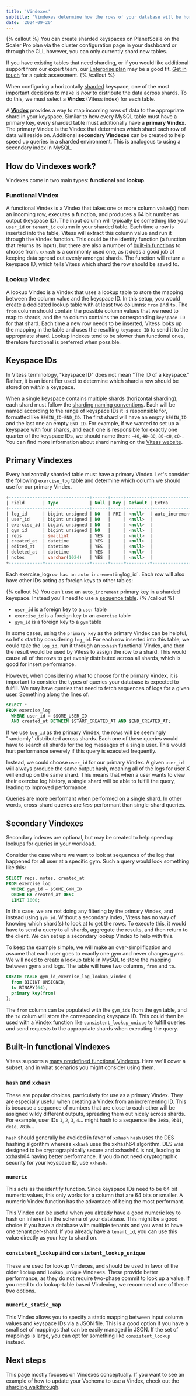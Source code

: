 ```yaml
---
title: 'Vindexes'
subtitle: 'Vindexes determine how the rows of your database will be horizontally sharded.'
date: '2024-09-20'
---
```


{% callout %}
You can create sharded keyspaces on PlanetScale on the Scaler Pro plan via the cluster configuration page in your dashboard or through the CLI, however, you can only currently shard new tables.

If you have existing tables that need sharding, or if you would like additional support from our expert team, our [Enterprise plan](/docs/concepts/planetscale-plans#planetscale-enterprise-plan) may be a good fit. [Get in touch](/contact) for a quick assessment.
{% /callout %}

When configuring a horizontally [sharded](/sharding) keyspace, one of the most important decisions to make is _how_ to distribute the data across shards.
To do this, we must select a **Vindex** (Vitess index) for each table.

A **[Vindex](https://vitess.io/docs/20.0/reference/features/vindexes/)** provides a way to map incoming rows of data to the appropriate shard in your keyspace.
Similar to how every MySQL table must have a primary key, every sharded table must additionally have a **primary Vindex**.
The primary Vindex is the Vindex that determines which shard each row of data will reside on.
Additional **secondary Vindexes** can be created to help speed up queries in a sharded environment.
This is analogous to using a secondary index in MySQL.

## How do Vindexes work?

Vindexes come in two main types: **functional** and **lookup**.

### Functional Vindex

A functional Vindex is a Vindex that takes one or more column value(s) from an incoming row, executes a function, and produces a 64 bit number as output (keyspace ID).
The input column will typically be something like your `user_id` or `tenant_id` column in your sharded table.
Each time a row is inserted into the table, Vitess will extract this column value and run it through the Vindex function.
This could be the identity function (a function that returns its input), but there are also a number of [built-in functions](https://vitess.io/docs/reference/features/vindexes/#predefined-vindexes) to choose from.
`xxhash` is a commonly used one, as it does a good job of keeping data spread out evenly amongst shards.
The function will return a keyspace ID, which tells Vitess which shard the row should be saved to.

### Lookup Vindex

A lookup Vindex is a Vindex that uses a lookup table to store the mapping between the column value and the keyspace ID.
In this setup, you would create a dedicated lookup table with at least two columns: `from` and `to`.
The `from` column should contain the possible column values that we need to map to shards, and the `to` column contains the corresponding `keyspace ID` for that shard.
Each time a new row needs to be inserted, Vitess looks up the mapping in the table and uses the resulting `keyspace ID` to send it to the appropriate shard.
Lookup indexes tend to be slower than functional ones, therefore functional is preferred when possible.

## Keyspace IDs

In Vitess terminology, "keyspace ID" does not mean "The ID of a keyspace."
Rather, it is an identifier used to determine which shard a row should be stored on _within_ a keyspace.

When a single keyspace contains multiple shards (horizontal sharding), each shard must follow the [sharding naming conventions](https://vitess.io/docs/concepts/shard/#shard-naming).
Each will be named according to the range of keyspace IDs it is responsible for, formatted like `BEGIN_ID-END_ID`.
The first shard will have an empty `BEGIN_ID` and the last one an empty `END_ID`.
For example, if we wanted to set up a keyspace with four shards, and each one is responsible for exactly one quarter of the keyspace IDs, we should name them: `-40`, `40-80`, `80-c0`, `c0-`.
You can find more information about shard naming on the [Vitess website](https://vitess.io/docs/concepts/shard/).

## Primary Vindexes

Every horizontally sharded table must have a primary Vindex.
Let's consider the following `exercise_log` table and determine which column we should use for our primary Vindex.

```sql
+-------------+-----------------+------+-----+---------+----------------+
| Field       | Type            | Null | Key | Default | Extra          |
+-------------+-----------------+------+-----+---------+----------------+
| log_id      | bigint unsigned | NO   | PRI | <null>  | auto_increment |
| user_id     | bigint unsigned | NO   |     | <null>  |                |
| exercise_id | bigint unsigned | NO   |     | <null>  |                |
| gym_id      | bigint unsigned | NO   |     | <null>  |                |
| reps        | smallint        | YES  |     | <null>  |                |
| created_at  | datetime        | YES  |     | <null>  |                |
| edited_at   | datetime        | YES  |     | <null>  |                |
| deleted_at  | datetime        | YES  |     | <null>  |                |
| notes       | varchar(1024)   | YES  |     | <null>  |                |
+-------------+-----------------+------+-----+---------+----------------+
```

Each exercise_log`row has an auto incrementing`log_id`.
Each row will also have other IDs acting as foreign keys to other tables:

{% callout %}
You can't use an `auto_increment` primary key in a sharded keyspace.
Instead you'll need to use a [sequence table](/docs/sharding/sequence-tables).
{% /callout %}

- `user_id` is a foreign key to a `user` table
- `exercise_id` is a foreign key to an `exercise` table
- `gym_id` is a foreign key to a `gym` table

In some cases, using the `primary key` as the primary Vindex can be helpful, so let's start by considering `log_id`.
For each row inserted into this table, we could take the `log_id`, run it through an `xxhash` functional Vindex, and then the result would be used by Vitess to assign the row to a shard.
This would cause all of the rows to get evenly distributed across all shards, which is good for insert performance.

However, when considering what to choose for the primary Vindex, it is important to consider the types of queries your database is expected to fulfill.
We may have queries that need to fetch sequences of logs for a given user.
Something along the lines of:

```sql
SELECT *
FROM exercise_log
  WHERE user_id = $SOME_USER_ID
  AND created_at BETWEEN $START_CREATED_AT AND $END_CREATED_AT;
```

If we use `log_id` as the primary Vindex, the rows will be seemingly "randomly" distributed across shards.
Each one of these queries would have to search all shards for the log messages of a single user.
This would hurt performance severely if this query is executed frequently.

Instead, we could choose `user_id` for our primary Vindex.
A given `user_id` will always produce the same output hash, meaning all of the logs for user X will end up on the same shard.
This means that when a user wants to view their exercise log history, a single shard will be able to fulfill the query, leading to improved performance.

Queries are more performant when performed on a single shard. In other words, cross-shard queries are _less_ performant than single-shard queries.

## Secondary Vindexes

Secondary indexes are optional, but may be created to help speed up lookups for queries in your workload.

Consider the case where we want to look at sequences of the log that happened for all user at a specific gym.
Such a query would look something like this:

```sql
SELECT reps, notes, created_at
FROM exercise_log
  WHERE gym_id = $SOME_GYM_ID
  ORDER BY created_at DESC
  LIMIT 1000;
```

In this case, we are not doing any filtering by the primary Vindex, and instead using `gym_id`.
Without a secondary index, Vitess has no way of knowing which shard(s) to look at to get the rows.
To execute this, it would have to send a query to all shards, aggregate the results, and then return to the client.
We can set up a secondary lookup Vindex to help with this.

To keep the example simple, we will make an over-simplification and assume that each user goes to exactly one gym and never changes gyms.
We will need to create a lookup table in MySQL to store the mapping between gyms and logs.
The table will have two columns, `from` and `to`.

```sql
CREATE TABLE gym_id_exercise_log_lookup_vindex (
  from BIGINT UNSIGNED,
  to BINARY(64),
  primary key(from)
);
```

The `from` column can be populated with the `gym_id`s from the `gym` table, and the `to` colum will store the corresponding keyspace ID.
This could then be used with a Vindex function like `consistent_lookup_unique` to fulfill queries and send requests to the appropriate shards when executing the query.

## Built-in functional Vindexes

Vitess supports a [many predefined functional Vindexes](https://vitess.io/docs/20.0/reference/features/vindexes/#predefined-vindexes).
Here we'll cover a subset, and in what scenarios you might consider using them.

### `hash` and `xxhash`

These are popular choices, particularly for use as a primary Vindex.
They are especially useful when creating a Vindex from an incrementing ID.
This is because a sequence of numbers that are close to each other will be assigned wildy different outputs, spreading them out nicely across shards.
For example, user IDs `1`, `2`, `3`, `4`... might hash to a sequence like `3e8a`, `9b11`, `de1e`, `781b`...

`hash` should generally be avoided in favor of `xxhash`
`hash` uses the DES hashing algorithm whereas `xxhash` uses the xxhash64 algorithm.
DES was designed to be cryptographically secure and xxhash64 is not, leading to xxhash64 having better performance.
If you do not need cryptographic security for your keyspace ID, use `xxhash`.

### `numeric`

This acts as the identify function.
Since keyspace IDs need to be 64 bit numeric values, this only works for a column that are 64 bits or smaller.
A numeric Vindex function has the advantace of being the most performant.

This Vindex can be useful when you already have a good numeric key to hash on inherent in the schema of your database.
This might be a good choice if you have a database with multiple tenants and you want to have one tenant per-shard.
If you already have a `tenant_id`, you can use this value directly as your key to shard on.

### `consistent_lookup` and `consistent_lookup_unique`

These are used for lookup Vindexes, and should be used in favor of the older `lookup` and `lookup_unique` Vindexes.
These provide better performance, as they do not require two-phase commit to look up a value.
If you need to do lookup-table based Vindexing, we recommend one of these two options.

### `numeric_static_map`

This Vindex allows you to specify a static mapping between input column values and keyspace IDs via a JSON file.
This is a good option if you have a small set of mappings that can be easily managed in JSON.
If the set of mappings is large, you can opt for something like `consistent_lookup` instead.

## Next steps

This page mostly focuses on Vindexes conceptually.
If you want to see an example of how to update your Vschema to use a Vindex, check out the [sharding walkthrough](/docs/sharding/quickstart).
